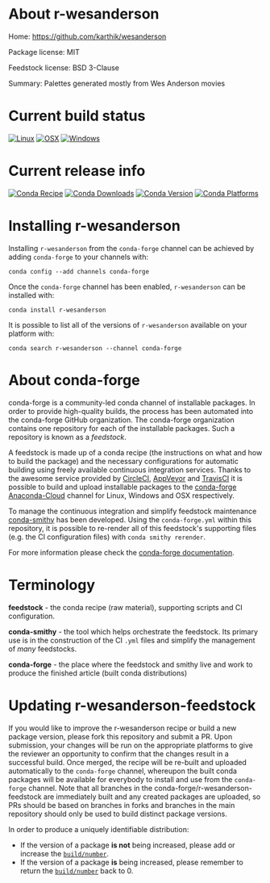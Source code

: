 About r-wesanderson
===================

Home: https://github.com/karthik/wesanderson

Package license: MIT

Feedstock license: BSD 3-Clause

Summary: Palettes generated mostly from Wes Anderson movies



Current build status
====================

[![Linux](https://img.shields.io/circleci/project/github/conda-forge/r-wesanderson-feedstock/master.svg?label=Linux)](https://circleci.com/gh/conda-forge/r-wesanderson-feedstock)
[![OSX](https://img.shields.io/travis/conda-forge/r-wesanderson-feedstock/master.svg?label=macOS)](https://travis-ci.org/conda-forge/r-wesanderson-feedstock)
[![Windows](https://img.shields.io/appveyor/ci/conda-forge/r-wesanderson-feedstock/master.svg?label=Windows)](https://ci.appveyor.com/project/conda-forge/r-wesanderson-feedstock/branch/master)

Current release info
====================
[![Conda Recipe](https://img.shields.io/badge/recipe-r--wesanderson-green.svg)](https://anaconda.org/conda-forge/r-wesanderson)
[![Conda Downloads](https://img.shields.io/conda/dn/conda-forge/r-wesanderson.svg)](https://anaconda.org/conda-forge/r-wesanderson)
[![Conda Version](https://img.shields.io/conda/vn/conda-forge/r-wesanderson.svg)](https://anaconda.org/conda-forge/r-wesanderson)
[![Conda Platforms](https://img.shields.io/conda/pn/conda-forge/r-wesanderson.svg)](https://anaconda.org/conda-forge/r-wesanderson)

Installing r-wesanderson
========================

Installing `r-wesanderson` from the `conda-forge` channel can be achieved by adding `conda-forge` to your channels with:

```
conda config --add channels conda-forge
```

Once the `conda-forge` channel has been enabled, `r-wesanderson` can be installed with:

```
conda install r-wesanderson
```

It is possible to list all of the versions of `r-wesanderson` available on your platform with:

```
conda search r-wesanderson --channel conda-forge
```


About conda-forge
=================

conda-forge is a community-led conda channel of installable packages.
In order to provide high-quality builds, the process has been automated into the
conda-forge GitHub organization. The conda-forge organization contains one repository
for each of the installable packages. Such a repository is known as a *feedstock*.

A feedstock is made up of a conda recipe (the instructions on what and how to build
the package) and the necessary configurations for automatic building using freely
available continuous integration services. Thanks to the awesome service provided by
[CircleCI](https://circleci.com/), [AppVeyor](http://www.appveyor.com/)
and [TravisCI](https://travis-ci.org/) it is possible to build and upload installable
packages to the [conda-forge](https://anaconda.org/conda-forge)
[Anaconda-Cloud](http://docs.anaconda.org/) channel for Linux, Windows and OSX respectively.

To manage the continuous integration and simplify feedstock maintenance
[conda-smithy](http://github.com/conda-forge/conda-smithy) has been developed.
Using the ``conda-forge.yml`` within this repository, it is possible to re-render all of
this feedstock's supporting files (e.g. the CI configuration files) with ``conda smithy rerender``.

For more information please check the [conda-forge documentation](https://conda-forge.org/docs/).

Terminology
===========

**feedstock** - the conda recipe (raw material), supporting scripts and CI configuration.

**conda-smithy** - the tool which helps orchestrate the feedstock.
                   Its primary use is in the construction of the CI ``.yml`` files
                   and simplify the management of *many* feedstocks.

**conda-forge** - the place where the feedstock and smithy live and work to
                  produce the finished article (built conda distributions)


Updating r-wesanderson-feedstock
================================

If you would like to improve the r-wesanderson recipe or build a new
package version, please fork this repository and submit a PR. Upon submission,
your changes will be run on the appropriate platforms to give the reviewer an
opportunity to confirm that the changes result in a successful build. Once
merged, the recipe will be re-built and uploaded automatically to the
`conda-forge` channel, whereupon the built conda packages will be available for
everybody to install and use from the `conda-forge` channel.
Note that all branches in the conda-forge/r-wesanderson-feedstock are
immediately built and any created packages are uploaded, so PRs should be based
on branches in forks and branches in the main repository should only be used to
build distinct package versions.

In order to produce a uniquely identifiable distribution:
 * If the version of a package **is not** being increased, please add or increase
   the [``build/number``](http://conda.pydata.org/docs/building/meta-yaml.html#build-number-and-string).
 * If the version of a package **is** being increased, please remember to return
   the [``build/number``](http://conda.pydata.org/docs/building/meta-yaml.html#build-number-and-string)
   back to 0.
